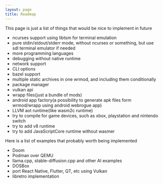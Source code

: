 ```yaml
---
layout: page
title: Roadmap
---
```


This page is just a list of things that would be nice to implement in future
- ncurses support using libtsm for terminal emulation  
- pure stdin/stdout/stderr mode, without ncurses or something, but use sdl terminal emulator if needed
- more programming languages
- debugging without native runtime
- network support
- CLI options
- bazel support
- multiple static archives in one wrmod, and including them conditionally
- package manager
- vulkan api
- wrapp files(just a bundle of mods)
- android app factory(a possibility to generate apk files form wrmod/wrapp using android webrogue app)
- LLVM aot runtime(like wasm2c runtime)
- try to compile for game devices, such as xbox, playstation and nintendo switch
- try to add v8 runtime
- try to add JavaScriptCore runtime without wasmer

Here is a list of examples that probably worth being implemented
- Doom
- Podman over QEMU
- llama.cpp, stable-diffusion.cpp and other AI examples
- DOSBox
- port React Native, Flutter, QT, etc using Vulkan
- libretro implementation
